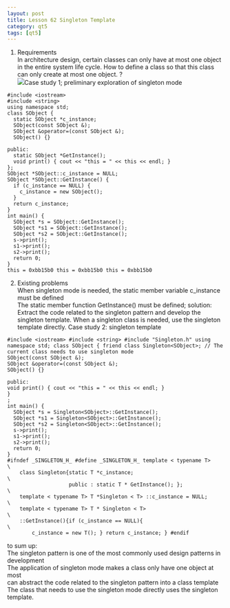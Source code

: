 ```yaml
---
layout: post
title: Lesson 62 Singleton Template
category: qt5
tags: [qt5]
---
```

1. Requirements  
In architecture design, certain classes can only have at most one object in the entire system life cycle. How to define a class so that this class can only create at most one object. ?  
![ ](/md_blog/public/assets/2021-07-25/ef8d9e59ca4f862f1e8c7672521be0f1.png)Case study 1; preliminary exploration of singleton mode
```
#include <iostream>
#include <string>
using namespace std;
class SObject {
  static SObject *c_instance;
  SObject(const SObject &);
  SObject &operator=(const SObject &);
  SObject() {}

public:
  static SObject *GetInstance();
  void print() { cout << "this = " << this << endl; }
};
SObject *SObject::c_instance = NULL;
SObject *SObject::GetInstance() {
  if (c_instance == NULL) {
    c_instance = new SObject();
  }
  return c_instance;
}
int main() {
  SObject *s = SObject::GetInstance();
  SObject *s1 = SObject::GetInstance();
  SObject *s2 = SObject::GetInstance();
  s->print();
  s1->print();
  s2->print();
  return 0;
}
this = 0xbb15b0 this = 0xbb15b0 this = 0xbb15b0
```
2. Existing problems  
When singleton mode is needed, the static member variable c_instance must be defined  
The static member function GetInstance() must be defined;
solution:  
Extract the code related to the singleton pattern and develop the singleton template. When a singleton class is needed, use the singleton template directly.
Case study 2: singleton template
```
#include <iostream> #include <string> #include "Singleton.h" using namespace std; class SObject { friend class Singleton<SObject>; // The current class needs to use singleton mode
SObject(const SObject &);
SObject &operator=(const SObject &);
SObject() {}

public:
void print() { cout << "this = " << this << endl; }
}
;
int main() {
  SObject *s = Singleton<SObject>::GetInstance();
  SObject *s1 = Singleton<SObject>::GetInstance();
  SObject *s2 = Singleton<SObject>::GetInstance();
  s->print();
  s1->print();
  s2->print();
  return 0;
}
#ifndef _SINGLETON_H_ #define _SINGLETON_H_ template < typename T>             \
    class Singleton{static T *c_instance;                                      \
                    public : static T * GetInstance(); };                      \
    template < typename T> T *Singleton < T> ::c_instance = NULL;              \
    template < typename T> T * Singleton < T>                                  \
    ::GetInstance(){if (c_instance == NULL){                                   \
        c_instance = new T(); } return c_instance; } #endif
```
to sum up:  
The singleton pattern is one of the most commonly used design patterns in development  
The application of singleton mode makes a class only have one object at most  
can abstract the code related to the singleton pattern into a class template  
The class that needs to use the singleton mode directly uses the singleton template.
